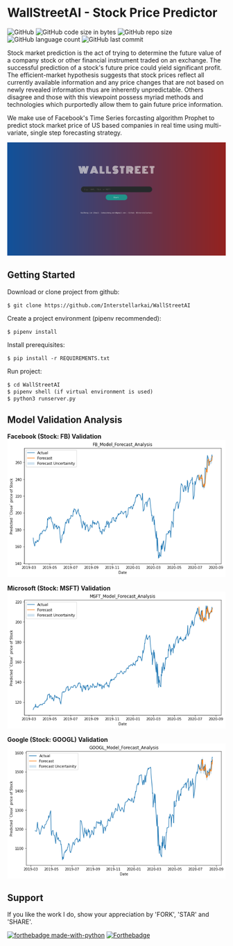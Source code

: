 # WallStreetAI - Stock Price Predictor

![GitHub](https://img.shields.io/github/license/Interstellarkai/WallStreetAI)
![GitHub code size in bytes](https://img.shields.io/github/languages/code-size/Interstellarkai/WallStreetAI)
![GitHub repo size](https://img.shields.io/github/repo-size/Interstellarkai/WallStreetAI)
![GitHub language count](https://img.shields.io/github/languages/count/Interstellarkai/WallStreetAI)
![GitHub last commit](https://img.shields.io/github/last-commit/Interstellarkai/WallStreetAI)

Stock market prediction is the act of trying to determine the future value of a company stock or other financial instrument traded on an exchange. The successful prediction of a stock's future price could yield significant profit. The efficient-market hypothesis suggests that stock prices reflect all currently available information and any price changes that are not based on newly revealed information thus are inherently unpredictable. Others disagree and those with this viewpoint possess myriad methods and technologies which purportedly allow them to gain future price information.

We make use of Facebook's Time Series forcasting algorithm Prophet to predict stock market price of US based companies in real time using multi-variate, single step forecasting strategy.

![Header](src/static/images/main_page.png)

## Getting Started

Download or clone project from github:
```
$ git clone https://github.com/Interstellarkai/WallStreetAI
```

Create a project environment (pipenv recommended):
```
$ pipenv install
```

Install prerequisites:
```
$ pip install -r REQUIREMENTS.txt
```

Run project:
```
$ cd WallStreetAI
$ pipenv shell (if virtual environment is used)
$ python3 runserver.py
```

## Model Validation Analysis

**Facebook (Stock: FB) Validation**
![FB_validation](src/static/images/fb_forecast_30_day_validation.png)

**Microsoft (Stock: MSFT) Validation**
![MSFT_validation](src/static/images/msft_forecast_30day_validation.png)

**Google (Stock: GOOGL) Validation**
![GOOGLE_validation](src/static/images/googl_forecast_30day_validation.png)

## Support

If you like the work I do, show your appreciation by 'FORK', 'STAR' and 'SHARE'.

[![forthebadge made-with-python](http://ForTheBadge.com/images/badges/made-with-python.svg)](https://www.python.org/)
[![Forthebadge](https://forthebadge.com/images/badges/built-with-love.svg)](https://forthebadge.com)

